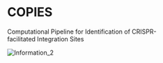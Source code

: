 # COPIES
Computational Pipeline for Identification of CRISPR-facilitated Integration Sites 

![Information_2](https://user-images.githubusercontent.com/60017121/171938516-73cbb74c-ec38-45be-9b73-5cb845211579.png)
